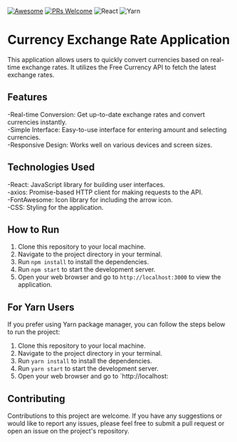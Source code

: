 [![Awesome](https://awesome.re/badge-flat2.svg)](https://github.com/zbetcheckin/Security_list)
[![PRs Welcome](https://img.shields.io/badge/PRs-welcome-brightgreen.svg?style=flat-square)](http://makeapullrequest.com)
![React](https://img.shields.io/badge/react-%2320232a.svg?style=for-the-badge&logo=react&logoColor=%2361DAFB)
![Yarn](https://img.shields.io/badge/yarn-%232C8EBB.svg?style=for-the-badge&logo=yarn&logoColor=white)

# Currency Exchange Rate Application
 This application allows users to quickly convert currencies based on real-time exchange rates. It utilizes the Free Currency API to fetch the latest exchange rates.

## Features
-Real-time Conversion: Get up-to-date exchange rates and convert currencies instantly.<br>
-Simple Interface: Easy-to-use interface for entering amount and selecting currencies.<br>
-Responsive Design: Works well on various devices and screen sizes.<br>

## Technologies Used
-React: JavaScript library for building user interfaces.<br>
-axios: Promise-based HTTP client for making requests to the API.<br>
-FontAwesome: Icon library for including the arrow icon.<br>
-CSS: Styling for the application.<br>

## How to Run

1. Clone this repository to your local machine.
2. Navigate to the project directory in your terminal.
3. Run `npm install` to install the dependencies.
4. Run `npm start` to start the development server.
5. Open your web browser and go to `http://localhost:3000` to view the application.

## For Yarn Users

If you prefer using Yarn package manager, you can follow the steps below to run the project:

1. Clone this repository to your local machine.
2. Navigate to the project directory in your terminal.
3. Run `yarn install` to install the dependencies.
4. Run `yarn start` to start the development server.
5. Open your web browser and go to `http://localhost:

## Contributing

Contributions to this project are welcome. If you have any suggestions or would like to report any issues, please feel free to submit a pull request or open an issue on the project's repository.
